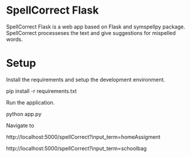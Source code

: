 # SpellCorrect Flask
SpellCorrect Flask is a web app based on Flask and symspellpy package. SpellCorrect processeses the text and give suggestions for mispelled words.

# Setup

Install the requirements and setup the development environment.

pip install -r requirements.txt

Run the application.

python app.py

Navigate to

http://localhost:5000/spellCorrect?input_term=homeAssigment

http://localhost:5000/spellCorrect?input_term=schoolbag 
